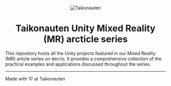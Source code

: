 <p align="center">
  <img src="https://i.imgur.com/dV1aZjJ.png" title="Taikonauten">
</p>

<h1 align="center">Taikonauten Unity Mixed Reality (MR) arcticle series</h1>

This repository hosts all the Unity projects featured in our Mixed Reality (MR) article series on dev.to. It provides a comprehensive collection of the practical examples and applications discussed throughout the series.

---

Made with ♡ at Taikonauten

